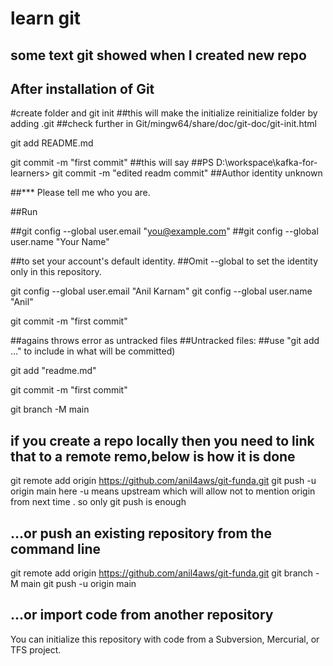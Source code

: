 # learn git

## some text git showed when I created new repo

## After installation of Git
#create folder and 
git init 
##this will make the initialize reinitialize folder by adding .git 
##check further in Git/mingw64/share/doc/git-doc/git-init.html 

git add README.md

git commit -m "first commit"
##this will say 
##PS D:\workspace\kafka-for-learners> git commit -m "edited readm commit"
##Author identity unknown

##*** Please tell me who you are.

##Run

  ##git config --global user.email "you@example.com"
  ##git config --global user.name "Your Name"

##to set your account's default identity.
##Omit --global to set the identity only in this repository.

git config --global user.email "Anil Karnam"
git config --global user.name "Anil"

git commit -m "first commit"

##agains throws error as untracked files
##Untracked files:
##use "git add <file>..." to include in what will be committed)

git add "readme.md"

git commit -m "first commit"


git branch -M main

## if you create a repo locally then you need to link that to a remote remo,below is how it is done 
git remote add origin https://github.com/anil4aws/git-funda.git
git push -u origin main 
here -u means upstream which will allow not to mention origin from next time . so only git push is enough


## …or push an existing repository from the command line
git remote add origin https://github.com/anil4aws/git-funda.git
git branch -M main
git push -u origin main

## …or import code from another repository
You can initialize this repository with code from a Subversion, Mercurial, or TFS project.
